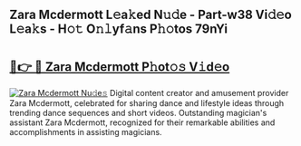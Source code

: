 ## Zara Mcdermott L𝚎a𝚔ed N𝚞𝚍e - Part-w38 Vi𝚍𝚎o L𝚎a𝚔s - H𝚘𝚝 O𝚗𝚕yf𝚊ns P𝚑𝚘tos 79nYi

# <h2><a href="http://kf5oldp.oniu.top/?m=Zara+Mcdermott">🔗👉 🔴 Zara Mcdermott P𝚑ot𝚘𝚜 V𝚒d𝚎o</a></h2>

[![Zara Mcdermott Nu𝚍e𝚜](https://i.imgur.com/0qMVB7G.gif)](http://kf5oldp.oniu.top/?m=Zara+Mcdermott)
Digital content creator and amusement provider Zara Mcdermott, celebrated for sharing dance and lifestyle ideas through trending dance sequences and short videos. Outstanding magician's assistant Zara Mcdermott, recognized for their remarkable abilities and accomplishments in assisting magicians.  
